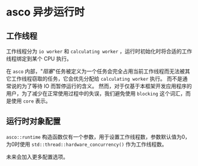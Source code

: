 # asco 异步运行时

## 工作线程

工作线程分为 `io worker` 和 `calculating worker` ，运行时初始化时将合适的工作线程绑定到某个 CPU 执行。

在 `asco` 内部，"*阻塞*"任务被定义为一个任务会完全占用当前工作线程而无法被其它工作线程窃取的任务，它会优先分配给 `calculating worker` 执行。
而不是通常说的为了等待 IO 而暂停运行的含义。
然而，对于仅基于本框架开发应用程序的用户，为了减少在正常使用过程中的失误，我们避免使用 `blocking` 这个词汇，而是使用 `core` 表示。

## 运行时对象配置

`asco::runtime` 构造函数仅有一个参数，用于设置工作线程数，参数默认值为0，为0时使用 `std::thread::hardware_concurrency()` 作为工作线程数。

未来会加入更多配置选项。
